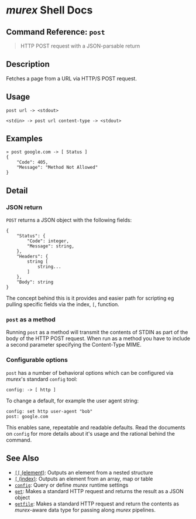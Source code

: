 # _murex_ Shell Docs

## Command Reference: `post`

> HTTP POST request with a JSON-parsable return

## Description

Fetches a page from a URL via HTTP/S POST request.

## Usage

    post url -> <stdout>
    
    <stdin> -> post url content-type -> <stdout>

## Examples

    » post google.com -> [ Status ] 
    {
        "Code": 405,
        "Message": "Method Not Allowed"
    }

## Detail

### JSON return

`POST` returns a JSON object with the following fields:

    {
        "Status": {
            "Code": integer,
            "Message": string,
        },
        "Headers": {
            string [
                string...
            ]
        },
        "Body": string
    }
    
The concept behind this is it provides and easier path for scripting eg pulling
specific fields via the index, `[`, function.

### `post` as a method

Running `post` as a method will transmit the contents of STDIN as part of the
body of the HTTP POST request. When run as a method you have to include a second
parameter specifying the Content-Type MIME.

### Configurable options

`post` has a number of behavioral options which can be configured via _murex_'s
standard `config` tool:

    config: -> [ http ]
    
To change a default, for example the user agent string:

    config: set http user-agent "bob"
    post: google.com
    
This enables sane, repeatable and readable defaults. Read the documents on
`config` for more details about it's usage and the rational behind the command.

## See Also

* [`[[` (element)](../commands/element.md):
  Outputs an element from a nested structure
* [`[` (index)](../commands/index.md):
  Outputs an element from an array, map or table
* [`config`](../commands/config.md):
  Query or define _murex_ runtime settings
* [`get`](../commands/get.md):
  Makes a standard HTTP request and returns the result as a JSON object
* [`getfile`](../commands/getfile.md):
  Makes a standard HTTP request and return the contents as _murex_-aware data type for passing along _murex_ pipelines.